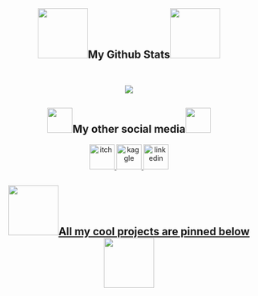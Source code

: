 <h2 align="center">
  <img src="https://64.media.tumblr.com/4860c555abd763e07d6b3a87f7a9e563/tumblr_mqyh31ZHgA1qfx4ibo1_500.gifv" width="100">My Github Stats<img src="https://64.media.tumblr.com/4860c555abd763e07d6b3a87f7a9e563/tumblr_mqyh31ZHgA1qfx4ibo1_500.gifv" width="100">
</h2>
 
<br>

<p align = "center">
  <img  src = "https://github-readme-stats.vercel.app/api?username=Jahysama&show_icons=true&show_icons=true&title_color=fff&icon_color=79ff97&text_color=9f9f9f&bg_color=151515&line_height=27">
</p>

<h2 align="center">
  <img src="https://www.belltreeforums.com/attachments/jeremiah-gif.337335/" width="50">My other social media<img src="https://www.belltreeforums.com/attachments/jeremiah-gif.337335/" width="50">
</h2>

<p align = "center">
      <a href="https://that-bag.itch.io/">
         <img alt="itch" src="https://static.wikia.nocookie.net/english-otome-games/images/b/bd/Itchio.png/revision/latest?cb=20200629213038"
         width="50">
      <a href="https://www.kaggle.com/jahysama">
         <img alt="kaggle" src="https://cdn4.iconfinder.com/data/icons/logos-and-brands/512/189_Kaggle_logo_logos-512.png"
         width="50">
      <a href="https://www.linkedin.com/in/egor-kosaretskiy-841789223">
         <img alt="linkedin" src="https://cdn-icons-png.flaticon.com/512/174/174857.png"
         width="50">
</p>

<h2 align="center">
  <img src="https://www.thethingaboutgreece.com/wp-content/uploads/2020/10/Down-Arrow-gif.gif" width="100">All my cool projects are pinned below<img src="https://www.thethingaboutgreece.com/wp-content/uploads/2020/10/Down-Arrow-gif.gif" width="100">
</h2>
